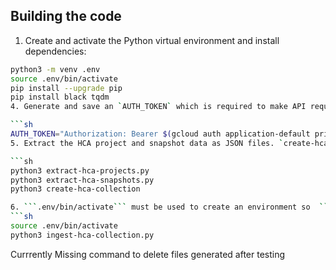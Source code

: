 ## Building the code

1. Create and activate the Python virtual environment and install dependencies:

```sh
python3 -m venv .env
source .env/bin/activate
pip install --upgrade pip
pip install black tqdm
4. Generate and save an `AUTH_TOKEN` which is required to make API requests:

```sh
AUTH_TOKEN="Authorization: Bearer $(gcloud auth application-default print-access-token)"
5. Extract the HCA project and snapshot data as JSON files. `create-hca-collection.py` combines the two to create a collection file.

```sh
python3 extract-hca-projects.py
python3 extract-hca-snapshots.py
python3 create-hca-collection

6. ```.env/bin/activate``` must be used to create an environment so  ```ingest-hca-collection``` script can run and to avoid a tpq error.
```sh
source .env/bin/activate
python3 ingest-hca-collection.py
```

Currrently Missing command to delete files generated after testing
